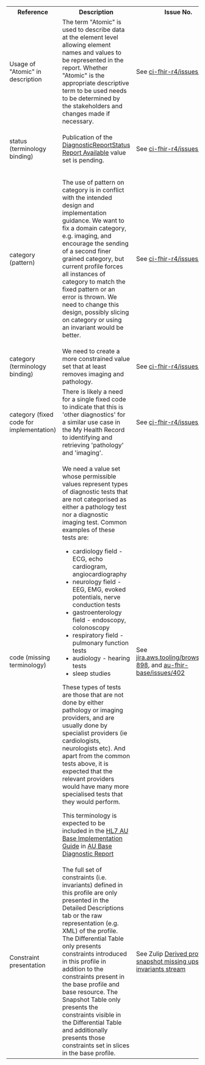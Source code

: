 <table class="list" width="100%">
<tbody>
  <tr>
    <th>Reference</th>
    <th>Description</th>
    <th>Issue No.</th>
  </tr>
   <tr>
    <td>Usage of "Atomic" in description</td>
    <td>The term "Atomic" is used to describe data at the element level allowing element names and values to be represented in the report. Whether "Atomic" is the appropriate descriptive term to be used needs to be determined by the stakeholders and changes made if necessary.</td>
    <td>See <a href="https://github.com/AuDigitalHealth/ci-fhir-r4/issues/27">ci-fhir-r4/issues/27</a></td>
   </tr>
    <tr>
        <td>status (terminology binding)</td>
        <td><p>Publication of the <a href="https://healthterminologies.gov.au/fhir/ValueSet/diagnosticreportstatus-report-available-1">DiagnosticReportStatus Report Available</a> value set is pending.</p></td>
        <td>See <a href="https://github.com/AuDigitalHealth/ci-fhir-r4/issues/58">ci-fhir-r4/issues/58</a></td>
      </tr>
   <tr>
    <td>category (pattern)</td>
    <td><p>The use of pattern on category is in conflict with the intended design and implementation guidance. We want to fix a domain category, e.g. imaging, and encourage the sending of a second finer grained category, but current profile forces all instances of category to match the fixed pattern or an error is thrown. We need to change this design, possibly slicing on category or using an invariant would be better.</p></td>
    <td>See <a href="https://github.com/AuDigitalHealth/ci-fhir-r4/issues/87">ci-fhir-r4/issues/87</a></td>
   </tr>
   <tr>
    <td>category (terminology binding)</td>
    <td>We need to create a more constrained value set that at least removes imaging and pathology.</td>
    <td>See <a href="https://github.com/AuDigitalHealth/ci-fhir-r4/issues/42">ci-fhir-r4/issues/42</a></td>
   </tr> 
   <tr>
    <td>category (fixed code for implementation)</td>
    <td>There is likely a need for a single fixed code to indicate that this is 'other diagnostics' for a similar use case in the My Health Record to identifying and retrieving 'pathology' and 'imaging'.</td>
    <td>See <a href="https://github.com/AuDigitalHealth/ci-fhir-r4/issues/42">ci-fhir-r4/issues/42</a></td>
   </tr> 
    <tr>
    <td>code (missing terminology)</td>
    <td><p>We need a value set whose permissible values represent types of diagnostic tests that are not categorised as either a pathology test nor a diagnostic imaging test. Common examples of these tests are:</p>
        <ul>
            <li>cardiology field - ECG, echo cardiogram, angiocardiography</li>
            <li>neurology field - EEG, EMG, evoked potentials, nerve conduction tests</li>
            <li>gastroenterology field - endoscopy, colonoscopy</li>
            <li>respiratory field - pulmonary function tests</li>
            <li>audiology - hearing tests</li>
            <li>sleep studies</li>
        </ul>
        <p>These types of tests are those that are not done by either pathology or imaging providers, and are usually done by specialist providers (ie cardiologists, neurologists etc). And apart from the common tests above, it is expected that the relevant providers would have many more specialised tests that they would perform.</p>
        <p> This terminology is expected to be included in the <a href="http://build.fhir.org/ig/hl7au/au-fhir-base/index.html">HL7 AU Base Implementation Guide</a> in <a href="http://build.fhir.org/ig/hl7au/au-fhir-base/StructureDefinition-au-diagnosticreport.html">AU Base Diagnostic Report</a></p></td>
    <td>See <a href="https://jira.aws.tooling/browse/FTR-898">jira.aws.tooling/browse/FTR-898</a>, and <a href="https://github.com/hl7au/au-fhir-base/issues/402">au-fhir-base/issues/402</a></td>
   </tr>
   <tr>
    <td>Constraint presentation</td>
    <td>The full set of constraints (i.e. invariants) defined in this profile are only presented in the Detailed Descriptions tab or the raw representation (e.g. XML) of the profile. The Differential Table only presents constraints introduced in this profile in addition to the constraints present in the base profile and base resource. The Snapshot Table only presents the constraints visible in the Differential Table and additionally presents those constraints set in slices in the base profile.</td>
    <td>See Zulip <a href="https://chat.fhir.org/#narrow/stream/179252-IG-creation/topic/Derived.20profile.20snapshot.20missing.20upstream.20invariants">Derived profile snapshot missing upstream invariants stream</a></td>
   </tr>   
</tbody>
</table>
